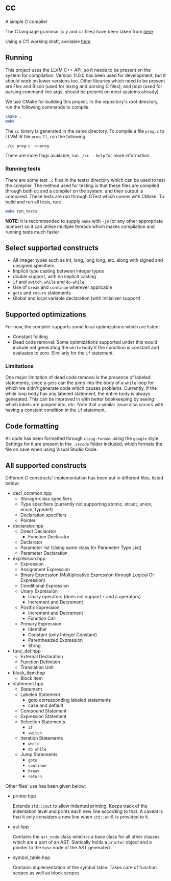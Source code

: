 # cc

A simple C compiler

The C language grammar (c.y and c.l files) have been taken from
[here](http://www.quut.com/c/ANSI-C-grammar-y-2011.html)

Using a C11 working draft, available
[here](http://www.open-std.org/JTC1/SC22/WG14/www/docs/n1570.pdf)

## Running

This project uses the LLVM C++ API, so it needs to be present on the system for
compilation. Version 11.0.0 has been used for development, but it should work on
lower versions too. Other libraries which need to be present are Flex and Bison
(used for lexing and parsing C files); and popt (used for parsing command line
args, should be present on most systems already)

We use CMake for building this project. In the repository's root directory, run
the following commands to compile:

```sh
cmake .
make
```

The `cc` binary is generated in the same directory. To compile a file `prog.c` to
LLVM IR file `prog.ll`, run the following:

```sh
./cc prog.c -o=prog
```

There are more flags available, run `./cc --help` for more information.

### Running tests

There are some test `.c` files in the tests/ directory which can be used to
test the compiler. The method used for testing is that these files are compiled
through both cc and a compiler on the system, and their output is compared.
These tests are run through CTest which comes with CMake. To build and run all tests, run:

```sh
make run_tests
```

**NOTE**: It is recommended to supply `make` with `-j8` (or any other appropriate
number) so it can utilise multiple threads which makes compilation and running
tests much faster

## Select supported constructs

- All integer types such as int, long, long long, etc. along with signed and
  unsigned specifiers
- Implicit type casting between integer types
- double support, with no implicit casting
- `if` and `switch`, `while` and `do-while`
- Use of `break` and `continue` wherever applicable
- `goto` and `return` statements
- Global and local variable declaration (with initializer support)

## Supported optimizations

For now, the compiler supports some local optimizations which are listed:

- Constant folding
- Dead code removal: Some optimizations supported under this would include not
  generating the `while` body if the condition is constant and evaluates to zero.
  Similarly for the `if` statement.

### Limitations

One major limitation of dead code removal is the presence of labeled statements,
since a `goto` can the jump into the body of a `while` loop for which we didn't
generate code which causes problems. Currently, if the while loop body has any
labeled statement, the entire body is always generated. This can be improved in
with better bookkeeping by seeing which labels are jumped into, etc. Note that a
similar issue also occurs with having a constant condition in the `if` statement.

## Code formatting

All code has been formatted through `clang-format` using the `google` style.
Settings for it are present in the `.vscode` folder included, which formats the
file on save when using Visual Studio Code.

## All supported constructs

Different C constructs' implementation has been put in different files, listed
below:

- decl_common.hpp
  - Storage-class specifiers
  - Type specifiers (currently not supporting atomic, struct, union, enum,
    typedef)
  - Declaration specifiers
  - Pointer
- declarator.hpp
  - Direct Declarator
    - Function Declarator
  - Declarator
  - Parameter list (Using same class for Parameter Type List)
  - Parameter Declaration
- expression.hpp
  - Expression
  - Assignment Expression
  - Binary Expression (Multiplicative Expression through Logical Or Expression)
  - Conditional Expression
  - Unary Expression
    - Unary operators (does not support `*` and `&` operators)
    - Increment and Decrement
  - Postfix Expression
    - Increment and Decrement
    - Function Call
  - Primary Expression
    - Identifier
    - Constant (only Integer Constant)
    - Parenthesized Expression
    - String
- func_def.hpp
  - External Declaration
  - Function Definition
  - Translation Unit
- block_item.hpp
  - Block Item
- statement.hpp
  - Statement
  - Labeled Statement
    - goto corresponding labeled statements
    - case and default
  - Compound Statement
  - Expression Statement
  - Selection Statements
    - `if`
    - `switch`
  - Iteration Statements
    - `while`
    - `do while`
  - Jump Statements
    - `goto`
    - `continue`
    - `break`
    - `return`

Other files' use has been given below:

- printer.hpp

  Extends `std::cout` to allow indented printing. Keeps track of the
  indentation level and prints each new line according to that. A caveat is that
  it only considers a new line when `std::endl` is provided to it.
- ast.hpp

  Contains the `ast_node` class which is a base class for all other
  classes which are a part of an AST. Statically holds a `printer` object and a
  pointer to the `base` node of the AST generated.

- symbol_table.hpp

  Contains implementation of the symbol table. Takes care of function scopes as
  well as block scopes